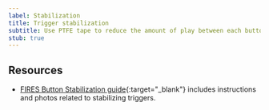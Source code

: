 ```yaml
---
label: Stabilization
title: Trigger stabilization
subtitle: Use PTFE tape to reduce the amount of play between each button and the shell.
stub: true
---
```


## Resources

- [FIRES Button Stabilization guide](https://firescc.com/fires-stabilized-buttons){:target="\_blank"} includes instructions and photos related to stabilizing triggers.
